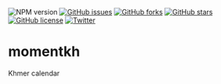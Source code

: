 ![NPM version](https://img.shields.io/badge/npm-v1.0.0-blue.svg)
[![GitHub issues](https://img.shields.io/github/issues/ThyrithSor/momentkh.svg)]()
[![GitHub forks](https://img.shields.io/github/forks/ThyrithSor/momentkh.svg)]()
[![GitHub stars](https://img.shields.io/github/stars/ThyrithSor/momentkh.svg)]()
[![GitHub license](https://img.shields.io/github/license/ThyrithSor/momentkh.svg)]()
[![Twitter](https://img.shields.io/twitter/url/https/github.com/ThyrithSor/momentkh.svg?style=social)]()

# momentkh
Khmer calendar

